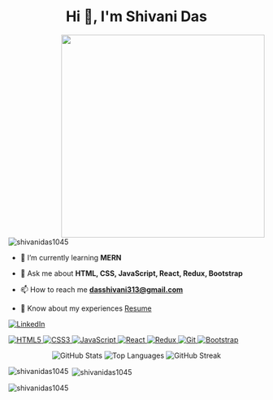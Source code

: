 <h1 align="center">Hi 👋, I'm Shivani Das</h1>
<img align="right" width="400" src="https://media0.giphy.com/media/NgurY1o4z080Jfoyzw/giphy.gif?cid=6c09b952jj9hl63hur018osv2g64hybro8ai6bvhuk17rh3x&ep=v1_stickers_related&rid=giphy.gif&ct=s"> <p align="left"> <img src="https://komarev.com/ghpvc/?username=shivanidas1045&label=Profile%20Views&color=0e75b6&style=flat" alt="shivanidas1045" /> </p>

- 🌱 I’m currently learning **MERN**

- 💬 Ask me about **HTML, CSS, JavaScript, React, Redux, Bootstrap**

- 📫 How to reach me **dasshivani313@gmail.com**

- 📄 Know about my experiences [Resume](https://drive.google.com/file/d/1r-o15SgO6muxerS1hAYfpnuWpGt8cfdy/view?usp=sharing)

<p align="left"> <a href="https://linkedin.com/in/shivanidas" target="_blank"> <img align="center" src="https://img.shields.io/badge/LinkedIn-0A66C2?style=for-the-badge&logo=linkedin&logoColor=white" alt="LinkedIn"> </a> </p>

<p align="left"> 
  <a href="https://www.w3.org/html/" target="_blank"> 
    <img src="https://img.shields.io/badge/HTML5-E34F26?style=for-the-badge&logo=html5&logoColor=white" alt="HTML5"/> 
  </a> 
  <a href="https://www.w3schools.com/css/" target="_blank"> 
    <img src="https://img.shields.io/badge/CSS3-1572B6?style=for-the-badge&logo=css3&logoColor=white" alt="CSS3"/> 
  </a> 
  <a href="https://developer.mozilla.org/en-US/docs/Web/JavaScript" target="_blank"> 
    <img src="https://img.shields.io/badge/JavaScript-F7DF1E?style=for-the-badge&logo=javascript&logoColor=black" alt="JavaScript"/> 
  </a> 
  <a href="https://reactjs.org/" target="_blank"> 
    <img src="https://img.shields.io/badge/React-61DAFB?style=for-the-badge&logo=react&logoColor=black" alt="React"/> 
  </a> 
  <a href="https://redux.js.org/" target="_blank"> 
    <img src="https://img.shields.io/badge/Redux-764ABC?style=for-the-badge&logo=redux&logoColor=white" alt="Redux"/> 
  </a> 
  <a href="https://git-scm.com/" target="_blank"> 
    <img src="https://img.shields.io/badge/Git-F05032?style=for-the-badge&logo=git&logoColor=white" alt="Git"/> 
  </a> 
  <a href="https://getbootstrap.com/" target="_blank"> 
    <img src="https://img.shields.io/badge/Bootstrap-7952B3?style=for-the-badge&logo=bootstrap&logoColor=white" alt="Bootstrap"/> 
  </a> 
</p>


<div align="center"> <img src="https://github-readme-stats.vercel.app/api?username=shivanidas1045&show_icons=true&theme=radical" alt="GitHub Stats" /> <img src="https://github-readme-stats.vercel.app/api/top-langs?username=shivanidas1045&show_icons=true&layout=compact&theme=radical" alt="Top Languages" /> <img src="https://github-readme-streak-stats.herokuapp.com/?user=shivanidas1045&theme=radical" alt="GitHub Streak" /> </div>

<p><img align="left" src="https://github-readme-stats.vercel.app/api/top-langs?username=shivanidas1045&show_icons=true&locale=en&layout=compact" alt="shivanidas1045" /></p>

<p>&nbsp;<img align="center" src="https://github-readme-stats.vercel.app/api?username=shivanidas1045&show_icons=true&locale=en" alt="shivanidas1045" /></p>

<p><img align="center" src="https://github-readme-streak-stats.herokuapp.com/?user=shivanidas1045&" alt="shivanidas1045" /></p>

